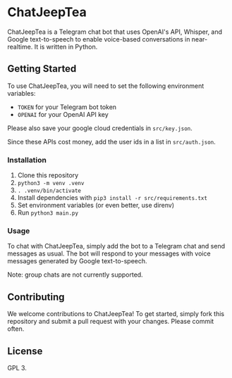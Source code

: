 # ChatJeepTea

ChatJeepTea is a Telegram chat bot that uses OpenAI's API, Whisper, and Google text-to-speech to enable voice-based conversations in near-realtime. It is written in Python.

## Getting Started

To use ChatJeepTea, you will need to set the following environment variables:
- `TOKEN` for your Telegram bot token
- `OPENAI` for your OpenAI API key

Please also save your google cloud credentials in `src/key.json`.

Since these APIs cost money, add the user ids in a list in `src/auth.json`.

### Installation

1. Clone this repository
1. `python3 -m venv .venv`
1. `. .venv/bin/activate`
1. Install dependencies with `pip3 install -r src/requirements.txt`
1. Set environment variables (or even better, use direnv)
1. Run `python3 main.py`

### Usage

To chat with ChatJeepTea, simply add the bot to a Telegram chat and send messages as usual. The bot will respond to your messages with voice messages generated by Google text-to-speech. 

Note: group chats are not currently supported.

## Contributing

We welcome contributions to ChatJeepTea! To get started, simply fork this repository and submit a pull request with your changes. Please commit often. 

## License

GPL 3.